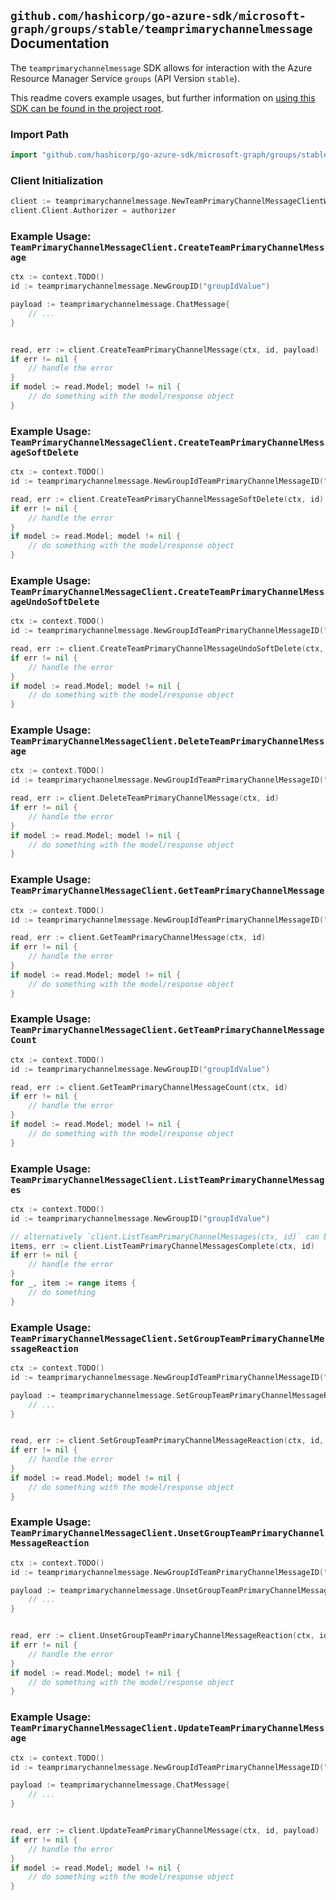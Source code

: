 
## `github.com/hashicorp/go-azure-sdk/microsoft-graph/groups/stable/teamprimarychannelmessage` Documentation

The `teamprimarychannelmessage` SDK allows for interaction with the Azure Resource Manager Service `groups` (API Version `stable`).

This readme covers example usages, but further information on [using this SDK can be found in the project root](https://github.com/hashicorp/go-azure-sdk/tree/main/docs).

### Import Path

```go
import "github.com/hashicorp/go-azure-sdk/microsoft-graph/groups/stable/teamprimarychannelmessage"
```


### Client Initialization

```go
client := teamprimarychannelmessage.NewTeamPrimaryChannelMessageClientWithBaseURI("https://management.azure.com")
client.Client.Authorizer = authorizer
```


### Example Usage: `TeamPrimaryChannelMessageClient.CreateTeamPrimaryChannelMessage`

```go
ctx := context.TODO()
id := teamprimarychannelmessage.NewGroupID("groupIdValue")

payload := teamprimarychannelmessage.ChatMessage{
	// ...
}


read, err := client.CreateTeamPrimaryChannelMessage(ctx, id, payload)
if err != nil {
	// handle the error
}
if model := read.Model; model != nil {
	// do something with the model/response object
}
```


### Example Usage: `TeamPrimaryChannelMessageClient.CreateTeamPrimaryChannelMessageSoftDelete`

```go
ctx := context.TODO()
id := teamprimarychannelmessage.NewGroupIdTeamPrimaryChannelMessageID("groupIdValue", "chatMessageIdValue")

read, err := client.CreateTeamPrimaryChannelMessageSoftDelete(ctx, id)
if err != nil {
	// handle the error
}
if model := read.Model; model != nil {
	// do something with the model/response object
}
```


### Example Usage: `TeamPrimaryChannelMessageClient.CreateTeamPrimaryChannelMessageUndoSoftDelete`

```go
ctx := context.TODO()
id := teamprimarychannelmessage.NewGroupIdTeamPrimaryChannelMessageID("groupIdValue", "chatMessageIdValue")

read, err := client.CreateTeamPrimaryChannelMessageUndoSoftDelete(ctx, id)
if err != nil {
	// handle the error
}
if model := read.Model; model != nil {
	// do something with the model/response object
}
```


### Example Usage: `TeamPrimaryChannelMessageClient.DeleteTeamPrimaryChannelMessage`

```go
ctx := context.TODO()
id := teamprimarychannelmessage.NewGroupIdTeamPrimaryChannelMessageID("groupIdValue", "chatMessageIdValue")

read, err := client.DeleteTeamPrimaryChannelMessage(ctx, id)
if err != nil {
	// handle the error
}
if model := read.Model; model != nil {
	// do something with the model/response object
}
```


### Example Usage: `TeamPrimaryChannelMessageClient.GetTeamPrimaryChannelMessage`

```go
ctx := context.TODO()
id := teamprimarychannelmessage.NewGroupIdTeamPrimaryChannelMessageID("groupIdValue", "chatMessageIdValue")

read, err := client.GetTeamPrimaryChannelMessage(ctx, id)
if err != nil {
	// handle the error
}
if model := read.Model; model != nil {
	// do something with the model/response object
}
```


### Example Usage: `TeamPrimaryChannelMessageClient.GetTeamPrimaryChannelMessageCount`

```go
ctx := context.TODO()
id := teamprimarychannelmessage.NewGroupID("groupIdValue")

read, err := client.GetTeamPrimaryChannelMessageCount(ctx, id)
if err != nil {
	// handle the error
}
if model := read.Model; model != nil {
	// do something with the model/response object
}
```


### Example Usage: `TeamPrimaryChannelMessageClient.ListTeamPrimaryChannelMessages`

```go
ctx := context.TODO()
id := teamprimarychannelmessage.NewGroupID("groupIdValue")

// alternatively `client.ListTeamPrimaryChannelMessages(ctx, id)` can be used to do batched pagination
items, err := client.ListTeamPrimaryChannelMessagesComplete(ctx, id)
if err != nil {
	// handle the error
}
for _, item := range items {
	// do something
}
```


### Example Usage: `TeamPrimaryChannelMessageClient.SetGroupTeamPrimaryChannelMessageReaction`

```go
ctx := context.TODO()
id := teamprimarychannelmessage.NewGroupIdTeamPrimaryChannelMessageID("groupIdValue", "chatMessageIdValue")

payload := teamprimarychannelmessage.SetGroupTeamPrimaryChannelMessageReactionRequest{
	// ...
}


read, err := client.SetGroupTeamPrimaryChannelMessageReaction(ctx, id, payload)
if err != nil {
	// handle the error
}
if model := read.Model; model != nil {
	// do something with the model/response object
}
```


### Example Usage: `TeamPrimaryChannelMessageClient.UnsetGroupTeamPrimaryChannelMessageReaction`

```go
ctx := context.TODO()
id := teamprimarychannelmessage.NewGroupIdTeamPrimaryChannelMessageID("groupIdValue", "chatMessageIdValue")

payload := teamprimarychannelmessage.UnsetGroupTeamPrimaryChannelMessageReactionRequest{
	// ...
}


read, err := client.UnsetGroupTeamPrimaryChannelMessageReaction(ctx, id, payload)
if err != nil {
	// handle the error
}
if model := read.Model; model != nil {
	// do something with the model/response object
}
```


### Example Usage: `TeamPrimaryChannelMessageClient.UpdateTeamPrimaryChannelMessage`

```go
ctx := context.TODO()
id := teamprimarychannelmessage.NewGroupIdTeamPrimaryChannelMessageID("groupIdValue", "chatMessageIdValue")

payload := teamprimarychannelmessage.ChatMessage{
	// ...
}


read, err := client.UpdateTeamPrimaryChannelMessage(ctx, id, payload)
if err != nil {
	// handle the error
}
if model := read.Model; model != nil {
	// do something with the model/response object
}
```
